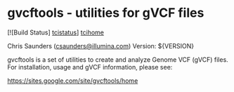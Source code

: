 # gvcftools - utilities for gVCF files

[![Build Status] [tcistatus]] [tcihome]

[tcistatus]:https://travis-ci.org/sequencing/gvcftools.svg?branch=master
[tcihome]:https://travis-ci.org/sequencing/gvcftools


Chris Saunders (csaunders@illumina.com)
Version: ${VERSION}


gvcftools is a set of utilities to create and analyze Genome VCF (gVCF) files.
For installation, usage and gVCF information, please see:

https://sites.google.com/site/gvcftools/home


